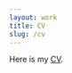 ```yaml
---
layout: work
title: CV
slug: /cv
---
```


Here is my [CV](https://drive.google.com/file/d/1hW6m1rD9gxA5kdrea5_5tVV7nJR0TgS_/view?usp=sharing).
<object data="Yifei_Liu_CV_2025_Nov.pdf" width="1000" height="1000" type='application/pdf'/>
